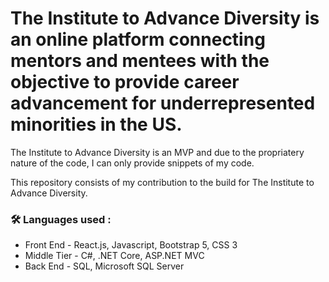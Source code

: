 # The Institute to Advance Diversity is an online platform connecting mentors and mentees with the objective to provide career advancement for underrepresented minorities in the US.

The Institute to Advance Diversity is an MVP and due to the propriatery nature of the code, I can only provide snippets of my code. 

This repository consists of my contribution to the build for The Institute to Advance Diversity.

### :hammer_and_wrench: Languages used :
- Front End - React.js, Javascript, Bootstrap 5, CSS 3
- Middle Tier - C#, .NET Core, ASP.NET MVC
- Back End - SQL, Microsoft SQL Server
